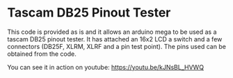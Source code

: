 # Tascam DB25 Pinout Tester
 
This code is provided as is and it allows an arduino mega to be used as a tascam DB25 pinout tester.
It has attached an 16x2 LCD a switch and a few connectors (DB25F, XLRM, XLRF and a pin test point).
The pins used can be obtained from the code.

You can see it in action on youtube:
https://youtu.be/kJNsBL_HVWQ


